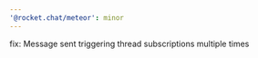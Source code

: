 ```yaml
---
'@rocket.chat/meteor': minor
---
```


fix: Message sent triggering thread subscriptions multiple times
